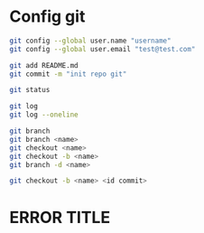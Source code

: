 # Config git
```bash
git config --global user.name "username"
git config --global user.email "test@test.com"
```


```bash
git add README.md 
git commit -m "init repo git"
```


```bash
git status
```

```bash
git log
git log --oneline
```

```bash
git branch
git branch <name>
git checkout <name>
git checkout -b <name>
git branch -d <name>
```

```bash
git checkout -b <name> <id commit>
```

# ERROR TITLE
